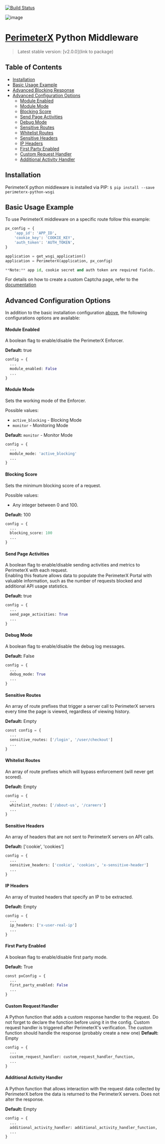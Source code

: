 [![Build Status](https://travis-ci.org/PerimeterX/perimeterx-python-wsgi.svg?branch=master)](https://travis-ci.org/PerimeterX/perimeterx-python-wsgi)

![image](https://s.perimeterx.net/logo.png)

[PerimeterX](http://www.perimeterx.com) Python Middleware
=============================================================

> Latest stable version: [v2.0.0](link to package)

Table of Contents
-----------------
- [Installation](#installation)
- [Basic Usage Example](#basicUsage)
- [Advanced Blocking Response](#advancedBlockingResponse)
- [Advanced Configuration Options](#configuration)
    * [Module Enabled](#moduleEnabled)
    * [Module Mode](#moduleMode)
    * [Blocking Score](#blockingScore)
    * [Send Page Activities](#sendPageActivities)
    * [Debug Mode](#debugMode)
    * [Sensitive Routes](#sensitiveRoutes)
    * [Whitelist Routes](#whitelistRoutes)
    * [Sensitive Headers](#sensitiveHeaders)
    * [IP Headers](#ipHeaders)
    * [First Party Enabled](#firstPartyEnabled)
    * [Custom Request Handler](#customRequestHandler)
    * [Additional Activity Handler](#additionalActivityHandler)

## <a name="installation"></a> Installation
PerimeterX python middleware is installed via PIP:
`$ pip install --save perimeterx-python-wsgi`

## <a name="basicUsage"></a> Basic Usage Example
To use PerimeterX middleware on a specific route follow this example:

```python
px_config = {
    'app_id': 'APP_ID',
    'cookie_key': 'COOKIE_KEY',
    'auth_token': 'AUTH_TOKEN',
}

application = get_wsgi_application()
application = PerimeterX(application, px_config)

**Note:** app id, cookie secret and auth token are required fields.


```



For details on how to create a custom Captcha page, refer to the [documentation](https://console.perimeterx.com/docs/server_integration_new.html#custom-captcha-section)

## <a name="configuration"></a>Advanced Configuration Options

In addition to the basic installation configuration [above](#basicUsage), the following configurations options are available:

#### <a name="module_enabled"></a>Module Enabled
A boolean flag to enable/disable the PerimeterX Enforcer.

**Default:** true

```python
config = {
  ...
  module_enabled: False
  ...
}
```

#### <a name="module_mode"></a>Module Mode
Sets the working mode of the Enforcer.

Possible values:

* `active_blocking` - Blocking Mode
* `monitor` - Monitoring Mode

**Default:** `monitor` - Monitor Mode

```python
config = {
  ...
  module_mode: 'active_blocking'
  ...
}
```

#### <a name="blocking_score"></a>Blocking Score
Sets the minimum blocking score of a request.

Possible values:

* Any integer between 0 and 100.

**Default:** 100

```python
config = {
  ...
  blocking_score: 100
  ...
}
```

#### <a name="send_page_activities"></a>Send Page Activities
A boolean flag to enable/disable sending activities and metrics to PerimeterX with each request. <br/>
Enabling this feature allows data to populate the PerimeterX Portal with valuable information, such as the number of requests blocked and additional API usage statistics.

**Default:** true

```python
config = {
  ...
  send_page_activities: True
  ...
}
```


#### <a name="debug_mode"></a>Debug Mode
A boolean flag to enable/disable the debug log messages.

**Default:** False

```python
config = {
  ...
  debug_mode: True
  ...
}
```

#### <a name="sensitive_routes"></a> Sensitive Routes
An array of route prefixes that trigger a server call to PerimeterX servers every time the page is viewed, regardless of viewing history.

**Default:** Empty

```python
const config = {
  ...
  sensitive_routes: ['/login', '/user/checkout']
  ...
}
```

#### <a name="whitelist_routes"></a> Whitelist Routes
An array of route prefixes which will bypass enforcement (will never get scored).

**Default:** Empty

```python
config = {
  ...
  whitelist_routes: ['/about-us', '/careers']
  ...
}
```

#### <a name="sensitive_headers"></a>Sensitive Headers
An array of headers that are not sent to PerimeterX servers on API calls.

**Default:** ['cookie', 'cookies']

```python
config = {
  ...
  sensitive_headers: ['cookie', 'cookies', 'x-sensitive-header']
  ...
}
```

#### <a name="ip_headers"></a>IP Headers
An array of trusted headers that specify an IP to be extracted.

**Default:** Empty

```python
config = {
  ...
  ip_headers: ['x-user-real-ip']
  ...
}
```

#### <a name="first_party_enabled"></a>First Party Enabled
A boolean flag to enable/disable first party mode.

**Default:** True

```python
const pxConfig = {
  ...
  first_party_enabled: False
  ...
}
```

#### <a name="custom_request_handler"></a>Custom Request Handler
A Python function that adds a custom response handler to the request.
Do not forget to declare the function before using it in the config.
Custom request handler is triggered after PerimeterX's verification.
The custom function should handle the response (probably create a new one)
**Default:** Empty

```python
config = {
  ...
  custom_request_handler: custom_request_handler_function,
  ...
}
```

#### <a name="additional_activity_handler"></a>Additional Activity Handler
A Python function that allows interaction with the request data collected by PerimeterX before the data is returned to the PerimeterX servers. Does not alter the response.

**Default:** Empty

```python
config = {
  ...
  additional_activity_handler: additional_activity_handler_function,
  ...
}
```

